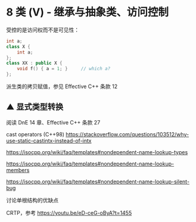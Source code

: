 # 8 类 (V) - 继承与抽象类、访问控制

受控的是访问权而不是可见性：

```c++
int a;
class X {
    int a;
};
class XX : public X {
    void f() { a = 1; }     // which a?
};
```

派生类的拷贝赋值，参见 Effective C++ 条款 12

## ▲ 显式类型转换

阅读 DnE 14 章、Effective C++ 条款 27

cast operators (C++98) https://stackoverflow.com/questions/103512/why-use-static-castintx-instead-of-intx

https://isocpp.org/wiki/faq/templates#nondependent-name-lookup-types

https://isocpp.org/wiki/faq/templates#nondependent-name-lookup-members

https://isocpp.org/wiki/faq/templates#nondependent-name-lookup-silent-bug

讨论单根结构的优缺点

CRTP，参考 https://youtu.be/eD-ceG-oByA?t=1455